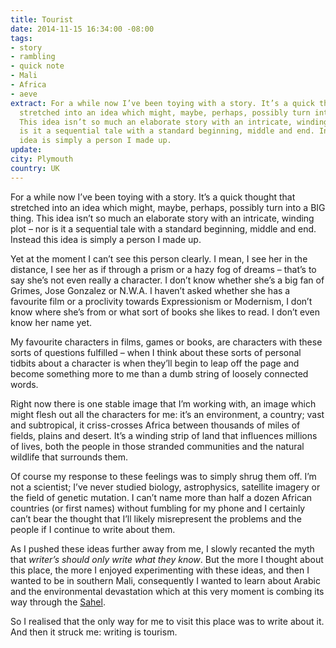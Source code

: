 ```yaml
---
title: Tourist
date: 2014-11-15 16:34:00 -08:00
tags:
- story
- rambling
- quick note
- Mali
- Africa
- aeve
extract: For a while now I’ve been toying with a story. It’s a quick thought that
  stretched into an idea which might, maybe, perhaps, possibly turn into a BIG thing.
  This idea isn’t so much an elaborate story with an intricate, winding plot – nor
  is it a sequential tale with a standard beginning, middle and end. Instead this
  idea is simply a person I made up.
update:
city: Plymouth
country: UK
---
```


For a while now I’ve been toying with a story. It’s a quick thought that stretched into an idea which might, maybe, perhaps, possibly turn into a BIG thing. This idea isn’t so much an elaborate story with an intricate, winding plot – nor is it a sequential tale with a standard beginning, middle and end. Instead this idea is simply a person I made up.

Yet at the moment I can’t see this person clearly. I mean, I see her in the distance, I see her as if through a prism or a hazy fog of dreams – that’s to say she’s not even really a character. I don’t know whether she’s a big fan of Grimes, Jose Gonzalez or N.W.A. I haven’t asked whether she has a favourite film or a proclivity towards Expressionism or Modernism, I don’t know where she’s from or what sort of books she likes to read. I don’t even know her name yet.

My favourite characters in films, games or books, are characters with these sorts of questions fulfilled – when I think about these sorts of personal tidbits about a character is when they’ll begin to leap off the page and become something more to me than a dumb string of loosely connected words.

Right now there is one stable image that I’m working with, an image which might flesh out all the characters for me: it’s an environment, a country; vast and subtropical, it criss-crosses Africa between thousands of miles of fields, plains and desert. It’s a winding strip of land that influences millions of lives, both the people in those stranded communities and the natural wildlife that surrounds them.

Of course my response to these feelings was to simply shrug them off. I’m not a scientist; I’ve never studied biology, astrophysics, satellite imagery or the field of genetic mutation. I can’t name more than half a dozen African countries (or first names) without fumbling for my phone and I certainly can’t bear the thought that I’ll likely misrepresent the problems and the people if I continue to write about them.

As I pushed these ideas further away from me, I slowly recanted the myth that *writer’s should only write what they know*. But the more I thought about this place, the more I enjoyed experimenting with these ideas, and then I wanted to be in southern Mali, consequently I wanted to learn about Arabic and the environmental devastation which at this very moment is combing its way through the [Sahel](http://en.wikipedia.org/wiki/Sahel).

So I realised that the only way for me to visit this place was to write about it. And then it struck me: writing is tourism.
